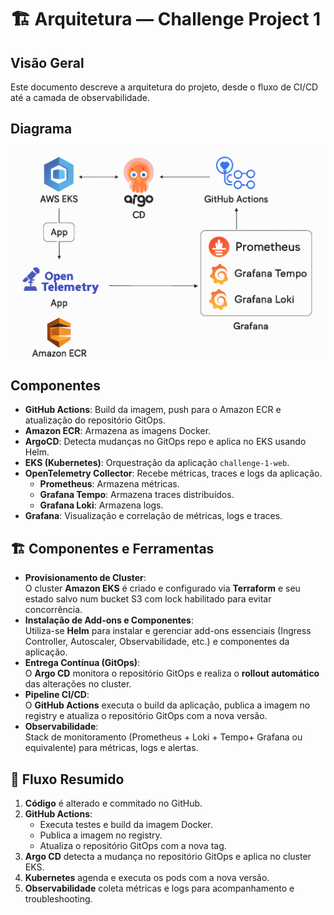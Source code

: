 # 🏗 Arquitetura — Challenge Project 1

## Visão Geral

Este documento descreve a arquitetura do projeto, desde o fluxo de CI/CD até a camada de observabilidade.

## Diagrama

![Diagram Challenge Project 1](docs/challenge_arch_image.png)

## Componentes

- **GitHub Actions**: Build da imagem, push para o Amazon ECR e atualização do repositório GitOps.
- **Amazon ECR**: Armazena as imagens Docker.
- **ArgoCD**: Detecta mudanças no GitOps repo e aplica no EKS usando Helm.
- **EKS (Kubernetes)**: Orquestração da aplicação `challenge-1-web`.
- **OpenTelemetry Collector**: Recebe métricas, traces e logs da aplicação.
  - **Prometheus**: Armazena métricas.
  - **Grafana Tempo**: Armazena traces distribuídos.
  - **Grafana Loki**: Armazena logs.
- **Grafana**: Visualização e correlação de métricas, logs e traces.


## 🏗 Componentes e Ferramentas
- **Provisionamento de Cluster**:  
  O cluster **Amazon EKS** é criado e configurado via **Terraform** e seu estado salvo num bucket S3 com lock habilitado para evitar concorrência.
- **Instalação de Add-ons e Componentes**:  
  Utiliza-se **Helm** para instalar e gerenciar add-ons essenciais (Ingress Controller, Autoscaler, Observabilidade, etc.) e componentes da aplicação.
- **Entrega Contínua (GitOps)**:  
  O **Argo CD** monitora o repositório GitOps e realiza o **rollout automático** das alterações no cluster.
- **Pipeline CI/CD**:  
  O **GitHub Actions** executa o build da aplicação, publica a imagem no registry e atualiza o repositório GitOps com a nova versão.
- **Observabilidade**:  
  Stack de monitoramento (Prometheus + Loki + Tempo+ Grafana ou equivalente) para métricas, logs e alertas.

## 🔄 Fluxo Resumido
1. **Código** é alterado e commitado no GitHub.
2. **GitHub Actions**:
   - Executa testes e build da imagem Docker.
   - Publica a imagem no registry.
   - Atualiza o repositório GitOps com a nova tag.
3. **Argo CD** detecta a mudança no repositório GitOps e aplica no cluster EKS.
4. **Kubernetes** agenda e executa os pods com a nova versão.
5. **Observabilidade** coleta métricas e logs para acompanhamento e troubleshooting.
